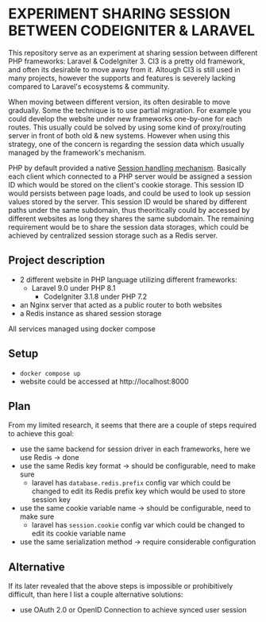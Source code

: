 EXPERIMENT SHARING SESSION BETWEEN CODEIGNITER & LARAVEL
========================================================

This repository serve as an experiment at sharing session between different PHP frameworks: Laravel & CodeIgniter 3. CI3 is a pretty old framework, and often its desirable to move away from it. Altough CI3 is still used in many projects, however the supports and features is severely lacking compared to Laravel's ecosystems & community.

When moving between different version, its often desirable to move gradually. Some the technique is to use partial migration. For example you could develop the website under new frameworks one-by-one for each routes. This usually could be solved by using some kind of proxy/routing server in front of both old & new systems. However when using this strategy, one of the concern is regarding the session data which usually managed by the framework's mechanism.

PHP by default provided a native [Session handling mechanism](https://www.php.net/manual/en/book.session.php). Basically each client which connected to a PHP server would be assigned a session ID which would be stored on the client's cookie storage. This session ID would persists between page loads, and could be used to look up session values stored by the server. This session ID would be shared by different paths under the same subdomain, thus theoritically could by accessed by different websites as long they shares the same subdomain. The remaining requirement would be to share the session data storages, which could be achieved by centralized session storage such as a Redis server.

## Project description
- 2 different website in PHP language utilizing different frameworks:
  - Laravel 9.0 under PHP 8.1
	- CodeIgniter 3.1.8 under PHP 7.2
- an Nginx server that acted as a public router to both websites
- a Redis instance as shared session storage

All services managed using docker compose

## Setup
- `docker compose up`
- website could be accessed at http://localhost:8000

## Plan

From my limited research, it seems that there are a couple of steps required to achieve this goal:
- use the same backend for session driver in each frameworks, here we use Redis -> done
- use the same Redis key format -> should be configurable, need to make sure
  - laravel has `database.redis.prefix` config var which could be changed to edit its Redis prefix key which would be used to store session key
- use the same cookie variable name -> should be configurable, need to make sure
  - laravel has `session.cookie` config var which could be changed to edit its cookie variable name
- use the same serialization method -> require considerable configuration

## Alternative

If its later revealed that the above steps is impossible or prohibitively difficult, than here I list a couple alternative solutions:
- use OAuth 2.0 or OpenID Connection to achieve synced user session
